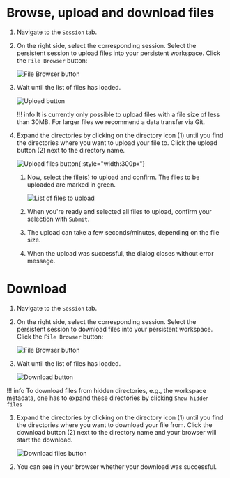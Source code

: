 <!--
 ~ SPDX-FileCopyrightText: Copyright DB Netz AG and the capella-collab-manager contributors
 ~ SPDX-License-Identifier: Apache-2.0
 -->

# Browse, upload and download files

<!-- prettier-ignore-start -->

1. Navigate to the `Session` tab.
1. On the right side, select the corresponding session. Select the persistent
   session to upload files into your persistent workspace. Click the
   `File Browser` button:

    ![File Browser button](file-browser-button.png)

1. Wait until the list of files has loaded.

   ![Upload button](upload-button.png)

    !!! info
            It is currently only possible to upload files with a file size of less than 30MB.
            For larger files we recommend a data transfer via Git.

1. Expand the directories by clicking on the directory icon (1) until you find the directories where you want to
upload your file to. Click the upload button (2) next to the directory name.

   ![Upload files button](upload-file-button.png){:style="width:300px"}

      1. Now, select the file(s) to upload and confirm. The files to be uploaded are marked in green.

         ![List of files to upload](files-to-upload.png)

      1. When you're ready and selected all files to upload, confirm your
         selection with `Submit`.
      1. The upload can take a few seconds/minutes, depending on the file size.
      1. When the upload was successful, the dialog closes without error message.

<!-- prettier-ignore-end -->

# Download

<!-- prettier-ignore-start -->

1. Navigate to the `Session` tab.
1. On the right side, select the corresponding session. Select the persistent
   session to download files into your persistent workspace. Click the
   `File Browser` button:

    ![File Browser button](file-browser-button.png)

1. Wait until the list of files has loaded.

   ![Download button](download-button.png)

!!! info
    To download files from hidden directories, e.g., the workspace
    metadata, one has to expand these directories by clicking
    `Show hidden files`

1. Expand the directories by clicking on the directory icon (1) until you find the directories where you want to
download your file from. Click the download button (2) next to the directory name and your browser will start the download.

   ![Download files button](download-file-button.png)

1. You can see in your browser whether your download was successful.

<!-- prettier-ignore-end -->
